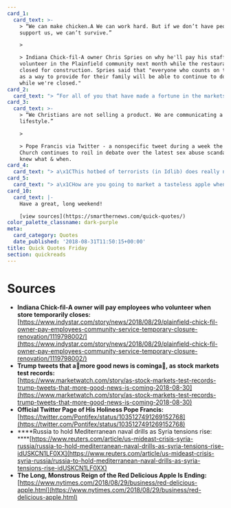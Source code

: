 ```yaml
---
card_1:
  card_text: >-
    > “We can make chicken.A We can work hard. But if we don’t have peopleA who
    support us, we can’t survive.”

    > 

    > Indiana Chick-fil-A owner Chris Spries on why he'll pay his staff to
    volunteer in the Plainfield community next month while the restaurant is
    closed for construction. Spries said that "everyone who counts on this job
    as a way to provide for their family will be able to continue to do that
    while we're closed."
card_2:
  card_text: "> “For all of you that have made a fortune in the markets, or seen your 401Ks rise beyond your wildest expectations, more good news is coming!a\x19\n> \n> President Trump on Twitter praising the recent rally in the stock market. It is not immediately clear what the good news might be, but some suggest it may be a trade deal with Mexico, and possibly Canada."
card_3:
  card_text: >-
    > “We Christians are not selling a product. We are communicating a
    lifestyle.”

    > 

    > Pope Francis via Twitter - a nonspecific tweet during a week the Catholic
    Church continues to roil in debate over the latest sex abuse scandal and who
    knew what & when.
card_4:
  card_text: "> a\x1CThis hotbed of terrorists (in Idlib) does really not bode anything good if such inaction continues.a\x1D\n> \n> Dmitry Peskov, Kremlin spokesman, announcing Russia's Ministry of Defense will hold a major naval exercise in the Mediterranean Sea September 1-8. Idlib is the last major area held by rebels opposed to Syria's President & sources say the President is determined to retake it."
card_5:
  card_text: "> a\x1CHow are you going to market a tasteless apple when the consumer has tasted so many good apples?a\x1D\n> \n> Tom Buford, an apple historian, as Gala cuts short Red Delicious's nearly half-century reign as America's most grown apple. The decline of Red Delicious is blamed on consumers wanting crispier, sweeter apples. The Granny Smith will be the 3rd most grown apple."
card_10:
  card_text: |-
    Have a great, long weekend!

    [view sources](https://smarthernews.com/quick-quotes/)
color_palette_classname: dark-purple
meta:
  card_category: Quotes
  date_published: '2018-08-31T11:50:15+00:00'
title: Quick Quotes Friday
section: quickreads
---
```

Sources
=======

*   **Indiana Chick-fil-A owner will pay employees who volunteer when store temporarily closes:**  
    [https://www.indystar.com/story/news/2018/08/29/plainfield-chick-fil-owner-pay-employees-community-service-temporary-closure-renovation/1119798002/](https://www.indystar.com/story/news/2018/08/29/plainfield-chick-fil-owner-pay-employees-community-service-temporary-closure-renovation/1119798002/)
*   **Trump tweets that amore good news is cominga, as stock markets test records:**  
    [https://www.marketwatch.com/story/as-stock-markets-test-records-trump-tweets-that-more-good-news-is-coming-2018-08-30](https://www.marketwatch.com/story/as-stock-markets-test-records-trump-tweets-that-more-good-news-is-coming-2018-08-30)
*   **Official Twitter Page of His Holiness Pope Francis:** [https://twitter.com/Pontifex/status/1035127491269152768](https://twitter.com/Pontifex/status/1035127491269152768)
*   ****Russia to hold Mediterranean naval drills as Syria tensions rise:  
    ****[https://www.reuters.com/article/us-mideast-crisis-syria-russia/russia-to-hold-mediterranean-naval-drills-as-syria-tensions-rise-idUSKCN1LF0XX](https://www.reuters.com/article/us-mideast-crisis-syria-russia/russia-to-hold-mediterranean-naval-drills-as-syria-tensions-rise-idUSKCN1LF0XX)
*   **The Long, Monstrous Reign of the Red Delicious Apple Is Ending:**  
    [https://www.nytimes.com/2018/08/29/business/red-delicious-apple.html](https://www.nytimes.com/2018/08/29/business/red-delicious-apple.html)